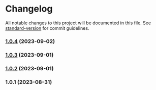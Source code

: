 # Changelog

All notable changes to this project will be documented in this file. See [standard-version](https://github.com/conventional-changelog/standard-version) for commit guidelines.

### [1.0.4](https://github.com/yjs/y-protocols/compare/v1.0.3...v1.0.4) (2023-09-02)

### [1.0.3](https://github.com/yjs/y-protocols/compare/v1.0.2...v1.0.3) (2023-09-01)

### [1.0.2](https://github.com/yjs/y-protocols/compare/v1.0.1...v1.0.2) (2023-09-01)

### 1.0.1 (2023-08-31)
